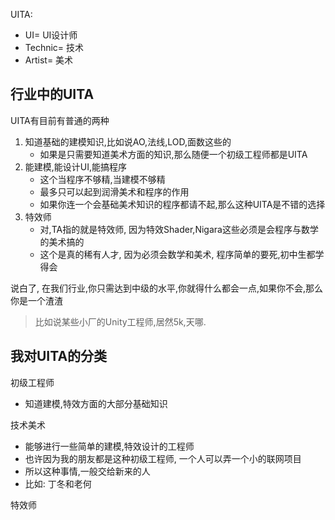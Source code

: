 UITA:
- UI= UI设计师
- Technic= 技术
- Artist= 美术

## 行业中的UITA

UITA有目前有普通的两种

1. 知道基础的建模知识,比如说AO,法线,LOD,面数这些的
    - 如果是只需要知道美术方面的知识,那么随便一个初级工程师都是UITA
2. 能建模,能设计UI,能搞程序
    - 这个当程序不够精,当建模不够精
    - 最多只可以起到润滑美术和程序的作用
    - 如果你连一个会基础美术知识的程序都请不起,那么这种UITA是不错的选择
3. 特效师
    - 对,TA指的就是特效师, 因为特效Shader,Nigara这些必须是会程序与数学的美术搞的
    - 这个是真的稀有人才, 因为必须会数学和美术, 程序简单的要死,初中生都学得会

说白了, 在我们行业,你只需达到中级的水平,你就得什么都会一点,如果你不会,那么你是一个渣渣
> 比如说某些小厂的Unity工程师,居然5k,天哪.

## 我对UITA的分类

初级工程师
- 知道建模,特效方面的大部分基础知识

技术美术
- 能够进行一些简单的建模,特效设计的工程师
- 也许因为我的朋友都是这种初级工程师, 一个人可以弄一个小的联网项目
- 所以这种事情,一般交给新来的人
- 比如: 丁冬和老何

特效师
